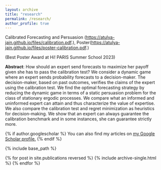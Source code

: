```yaml
---
layout: archive
title: "research"
permalink: /research/
author_profile: true
---
```



Calibrated Forecasting and Persuasion (https://atulya-jain.github.io/files/calibration.pdf.), Poster(https://atulya-jain.github.io/files/poster-calibration.pdf.)

(Best Poster Award at Hi! PARIS Summer School 2023)




**Abstract**:  How should an expert send forecasts to maximize her payoff given she has to pass the calibration test? We consider a dynamic game where an expert sends probability forecasts to a decision-maker. The decision-maker, based on  past outcomes, verifies the claims of the expert using the calibration test.  We find the optimal forecasting strategy by reducing the dynamic  game in terms of a static persuasion problem for the class of stationary ergodic processes.   We compare what an informed and uninformed expert can attain and thus characterize the value of expertise. We also compare the calibration test and regret minimization as heuristics for decision-making. We show that an expert can always guarantee the calibration benchmark and in some instances, she can guarantee strictly more.

{% if author.googlescholar %}
  You can also find my articles on <u><a href="{{author.googlescholar}}">my Google Scholar profile</a>.</u>
{% endif %}

{% include base_path %}

{% for post in site.publications reversed %}
  {% include archive-single.html %}
{% endfor %}
